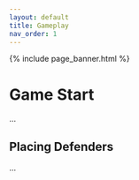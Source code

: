 ```yaml
---
layout: default
title: Gameplay
nav_order: 1
---
```

{% include page_banner.html %}
# Game Start

...

## Placing Defenders

...
